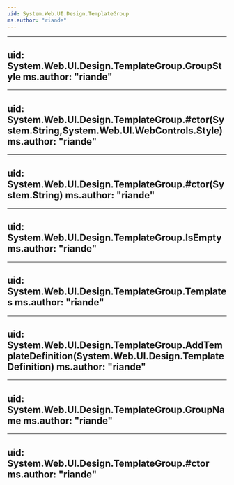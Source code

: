 ```yaml
---
uid: System.Web.UI.Design.TemplateGroup
ms.author: "riande"
---
```


---
uid: System.Web.UI.Design.TemplateGroup.GroupStyle
ms.author: "riande"
---

---
uid: System.Web.UI.Design.TemplateGroup.#ctor(System.String,System.Web.UI.WebControls.Style)
ms.author: "riande"
---

---
uid: System.Web.UI.Design.TemplateGroup.#ctor(System.String)
ms.author: "riande"
---

---
uid: System.Web.UI.Design.TemplateGroup.IsEmpty
ms.author: "riande"
---

---
uid: System.Web.UI.Design.TemplateGroup.Templates
ms.author: "riande"
---

---
uid: System.Web.UI.Design.TemplateGroup.AddTemplateDefinition(System.Web.UI.Design.TemplateDefinition)
ms.author: "riande"
---

---
uid: System.Web.UI.Design.TemplateGroup.GroupName
ms.author: "riande"
---

---
uid: System.Web.UI.Design.TemplateGroup.#ctor
ms.author: "riande"
---
